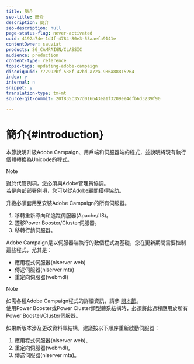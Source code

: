 ```yaml
---
title: 簡介
seo-title: 簡介
description: 簡介
seo-description: null
page-status-flag: never-activated
uuid: 4192a74e-1d4f-4784-80e3-53aaefa9141e
contentOwner: sauviat
products: SG_CAMPAIGN/CLASSIC
audience: production
content-type: reference
topic-tags: updating-adobe-campaign
discoiquuid: 772992bf-588f-42bd-a72a-986a88815264
index: y
internal: n
snippet: y
translation-type: tm+mt
source-git-commit: 20f835c357d016643ea1f3209ee4dfb6d3239f90

---
```



# 簡介{#introduction}

本節說明升級Adobe Campaign、用戶端和伺服器端的程式，並說明將現有執行個體轉換為Unicode的程式。

>[!NOTE]
>
>對於代管例項，您必須與Adobe管理員協調。\
>若是內部部署例項，您可以從Adobe顧問獲得協助。

升級必須套用至安裝Adobe Campaign的所有伺服器。

1. 移轉重新導向和追蹤伺服器(Apache/IIS)。
1. 遷移Power Booster/Cluster伺服器。
1. 移轉行銷伺服器。

Adobe Campaign是以伺服器端執行的數個程式為基礎，您在更新期間需要控制這些程式，尤其是：

* 應用程式伺服器(nlserver web)
* 傳送伺服器(nlserver mta)
* 重定向伺服器(webmdl)

>[!NOTE]
>
>如需各種Adobe Campaign程式的詳細資訊，請參 [閱本節](../../installation/using/general-architecture.md#logical-application-layer)。\
>使用Power Booster或Power Cluster類型體系結構時，必須將此過程應用於所有Power Booster/Cluster伺服器。

如果新版本涉及更改資料庫結構，建議按以下順序重新啟動伺服器：

1. 應用程式伺服器(nlserver web)、
1. 重定向伺服器(webmdl),
1. 傳送伺服器(nlserver mta)。

